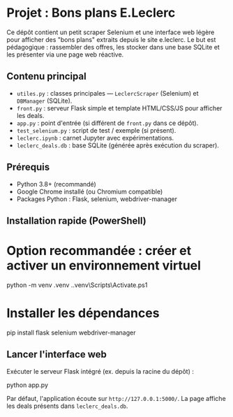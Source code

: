 Projet : Bons plans E.Leclerc
=============================

Ce dépôt contient un petit scraper Selenium et une interface web légère pour afficher des "bons plans" extraits depuis le site e.leclerc. Le but est pédagogique : rassembler des offres, les stocker dans une base SQLite et les présenter via une page web réactive.

Contenu principal
-----------------
- `utiles.py`  : classes principales — `LeclercScraper` (Selenium) et `DBManager` (SQLite).
- `front.py`   : serveur Flask simple et template HTML/CSS/JS pour afficher les deals.
- `app.py`     : point d'entrée (si différent de `front.py` dans ce dépôt).
- `test_selenium.py` : script de test / exemple (si présent).
- `leclerc.ipynb` : carnet Jupyter avec expérimentations.
- `leclerc_deals.db` : base SQLite (générée après exécution du scraper).

Prérequis
---------
- Python 3.8+ (recommandé)
- Google Chrome installé (ou Chromium compatible)
- Packages Python : Flask, selenium, webdriver-manager

Installation rapide (PowerShell)
-------------------------------
# Option recommandée : créer et activer un environnement virtuel
python -m venv .venv
.\.venv\Scripts\Activate.ps1

# Installer les dépendances
pip install flask selenium webdriver-manager

Lancer l'interface web
----------------------
Exécuter le serveur Flask intégré (ex. depuis la racine du dépôt) :

python app.py

Par défaut, l'application écoute sur `http://127.0.0.1:5000/`. La page affiche les deals présents dans `leclerc_deals.db`.


